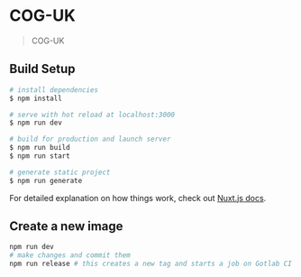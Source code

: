# COG-UK

> COG-UK

## Build Setup

``` bash
# install dependencies
$ npm install

# serve with hot reload at localhost:3000
$ npm run dev

# build for production and launch server
$ npm run build
$ npm run start

# generate static project
$ npm run generate
```

For detailed explanation on how things work, check out [Nuxt.js docs](https://nuxtjs.org).

## Create a new image

``` bash
npm run dev
# make changes and commit them
npm run release # this creates a new tag and starts a job on Gotlab CI to build a new image
```